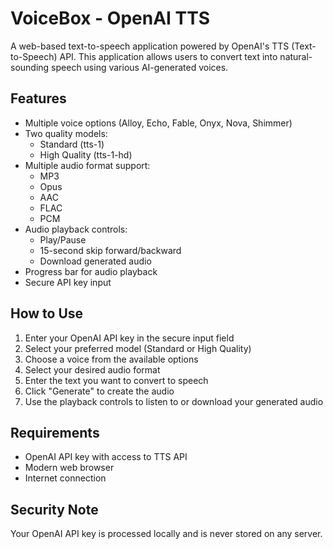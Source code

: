 # VoiceBox - OpenAI TTS

A web-based text-to-speech application powered by OpenAI's TTS (Text-to-Speech) API. This application allows users to convert text into natural-sounding speech using various AI-generated voices.

## Features

- Multiple voice options (Alloy, Echo, Fable, Onyx, Nova, Shimmer)
- Two quality models:
  - Standard (tts-1)
  - High Quality (tts-1-hd)
- Multiple audio format support:
  - MP3
  - Opus
  - AAC
  - FLAC
  - PCM
- Audio playback controls:
  - Play/Pause
  - 15-second skip forward/backward
  - Download generated audio
- Progress bar for audio playback
- Secure API key input

## How to Use

1. Enter your OpenAI API key in the secure input field
2. Select your preferred model (Standard or High Quality)
3. Choose a voice from the available options
4. Select your desired audio format
5. Enter the text you want to convert to speech
6. Click "Generate" to create the audio
7. Use the playback controls to listen to or download your generated audio

## Requirements

- OpenAI API key with access to TTS API
- Modern web browser
- Internet connection

## Security Note

Your OpenAI API key is processed locally and is never stored on any server.
